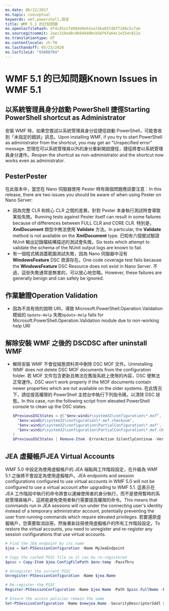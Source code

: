 ```yaml
---
ms.date: 06/12/2017
ms.topic: conceptual
keywords: wmf,powershell,設定
title: WMF 5.1 的已知問題
ms.openlocfilehash: 4f4c85e1f4984d9e91ea74ba65fdbf7188c5c7ab
ms.sourcegitcommit: 2aec310ad0c0b048400cb56f6fa64c1e554c812a
ms.translationtype: HT
ms.contentlocale: zh-TW
ms.lasthandoff: 05/23/2020
ms.locfileid: "83808704"
---
```

# <a name="known-issues-in-wmf-51"></a><span data-ttu-id="c1eb8-103">WMF 5.1 的已知問題</span><span class="sxs-lookup"><span data-stu-id="c1eb8-103">Known Issues in WMF 5.1</span></span>

## <a name="starting-powershell-shortcut-as-administrator"></a><span data-ttu-id="c1eb8-104">以系統管理員身分啟動 PowerShell 捷徑</span><span class="sxs-lookup"><span data-stu-id="c1eb8-104">Starting PowerShell shortcut as Administrator</span></span>

<span data-ttu-id="c1eb8-105">安裝 WMF 時，如果您嘗試以系統管理員身分從捷徑啟動 PowerShell，可能會收到「未指定的錯誤」訊息。</span><span class="sxs-lookup"><span data-stu-id="c1eb8-105">Upon installing WMF, if you try to start PowerShell as administrator from the shortcut, you may get an "Unspecified error" message.</span></span> <span data-ttu-id="c1eb8-106">您現在可以系統管理員以外的身分重新開啟捷徑，捷徑將會以系統管理員身分運作。</span><span class="sxs-lookup"><span data-stu-id="c1eb8-106">Reopen the shortcut as non-administrator and the shortcut now works even as administrator.</span></span>

## <a name="pester"></a><span data-ttu-id="c1eb8-107">Pester</span><span class="sxs-lookup"><span data-stu-id="c1eb8-107">Pester</span></span>

<span data-ttu-id="c1eb8-108">在此版本中，當您在 Nano 伺服器使用 Pester 時有兩個問題應該要注意︰</span><span class="sxs-lookup"><span data-stu-id="c1eb8-108">In this release, there are two issues you should be aware of when using Pester on Nano Server:</span></span>

- <span data-ttu-id="c1eb8-109">因為完整 CLR 和核心 CLR 之間的差異，針對 Pester 本身執行測試時會導致某些失敗。</span><span class="sxs-lookup"><span data-stu-id="c1eb8-109">Running tests against Pester itself can result in some failures because of differences between FULL CLR and CORE CLR.</span></span> <span data-ttu-id="c1eb8-110">特別是，**XmlDocument** 類型中無法使用 **Validate** 方法。</span><span class="sxs-lookup"><span data-stu-id="c1eb8-110">In particular, the **Validate** method is not available on the **XmlDocument** type.</span></span> <span data-ttu-id="c1eb8-111">已知有六個嘗試驗證 NUnit 輸出記錄檔結構描述的測試會失敗。</span><span class="sxs-lookup"><span data-stu-id="c1eb8-111">Six tests which attempt to validate the schema of the NUnit output logs are known to fail.</span></span>
- <span data-ttu-id="c1eb8-112">有一個程式碼涵蓋範圍測試失敗，因為 Nano 伺服器中沒有 **WindowsFeature** DSC 資源存在。</span><span class="sxs-lookup"><span data-stu-id="c1eb8-112">One code coverage test fails because the **WindowsFeature** DSC Resource does not exist in Nano Server.</span></span> <span data-ttu-id="c1eb8-113">不過，這些失敗通常是無害的，可以放心地忽略。</span><span class="sxs-lookup"><span data-stu-id="c1eb8-113">However, these failures are generally benign and can safely be ignored.</span></span>

## <a name="operation-validation"></a><span data-ttu-id="c1eb8-114">作業驗證</span><span class="sxs-lookup"><span data-stu-id="c1eb8-114">Operation Validation</span></span>

- <span data-ttu-id="c1eb8-115">因為不具有效的說明 URI，導致 Microsoft.PowerShell.Operation.Validation 模組的 `Update-Help` 失敗</span><span class="sxs-lookup"><span data-stu-id="c1eb8-115">`Update-Help` fails for Microsoft.PowerShell.Operation.Validation module due to non-working help URI</span></span>

## <a name="dsc-after-uninstall-wmf"></a><span data-ttu-id="c1eb8-116">解除安裝 WMF 之後的 DSC</span><span class="sxs-lookup"><span data-stu-id="c1eb8-116">DSC after uninstall WMF</span></span>

- <span data-ttu-id="c1eb8-117">解除安裝 WMF 不會從組態資料夾中刪除 DSC MOF 文件。</span><span class="sxs-lookup"><span data-stu-id="c1eb8-117">Uninstalling WMF does not delete DSC MOF documents from the configuration folder.</span></span> <span data-ttu-id="c1eb8-118">若 MOF 文件包含更新且無法在舊版系統上使用的內容，DSC 便無法正常運作。</span><span class="sxs-lookup"><span data-stu-id="c1eb8-118">DSC won't work properly if the MOF documents contain newer properties which are not available on the older systems.</span></span> <span data-ttu-id="c1eb8-119">在此情況下，請從提高權限的 PowerShell 主控台中執行下列指令碼，以清除 DSC 狀態。</span><span class="sxs-lookup"><span data-stu-id="c1eb8-119">In this case, run the following script from elevated PowerShell console to clean up the DSC states.</span></span>

  ```powershell
  $PreviousDSCStates = @("$env:windir\system32\configuration\*.mof",
    "$env:windir\system32\configuration\*.mof.checksum",
    "$env:windir\system32\configuration\PartialConfiguration\*.mof",
    "$env:windir\system32\configuration\PartialConfiguration\*.mof.checksum"
  )
  $PreviousDSCStates | Remove-Item -ErrorAction SilentlyContinue -Verbose
  ```

## <a name="jea-virtual-accounts"></a><span data-ttu-id="c1eb8-120">JEA 虛擬帳戶</span><span class="sxs-lookup"><span data-stu-id="c1eb8-120">JEA Virtual Accounts</span></span>

<span data-ttu-id="c1eb8-121">WMF 5.0 中設定為使用虛擬帳戶的 JEA 端點與工作階段設定，在升級為 WMF 5.1 之後將不會設定為使用虛擬帳戶。</span><span class="sxs-lookup"><span data-stu-id="c1eb8-121">JEA endpoints and session configurations configured to use virtual accounts in WMF 5.0 will not be configured to use a virtual account after upgrading to WMF 5.1.</span></span> <span data-ttu-id="c1eb8-122">這表示在 JEA 工作階段中執行的命令將會以連線使用者的身分執行，而不是使用暫時的系統管理員帳戶，這將能避免使用者執行需要提高權限的命令。</span><span class="sxs-lookup"><span data-stu-id="c1eb8-122">This means that commands run in JEA sessions will run under the connecting user's identity instead of a temporary administrator account, potentially preventing the user from running commands which require elevated privileges.</span></span> <span data-ttu-id="c1eb8-123">若要還原虛擬帳戶，您需要取消註冊，然後重新註冊使用虛擬帳戶的所有工作階段設定。</span><span class="sxs-lookup"><span data-stu-id="c1eb8-123">To restore the virtual accounts, you need to unregister and re-register any session configurations that use virtual accounts.</span></span>

```powershell
# Find the JEA endpoint by its name
$jea = Get-PSSessionConfiguration -Name MyJeaEndpoint

# Copy the cached PSSC file so it can be re-registered
$pssc = Copy-Item $jea.ConfigFilePath $env:temp -PassThru

# Unregister the current PSSC
Unregister-PSSessionConfiguration -Name $jea.Name

# Re-register the PSSC
Register-PSSessionConfiguration -Name $jea.Name -Path $pssc.FullName -Force

# Ensure the access policies remain the same
Set-PSSessionConfiguration -Name $newjea.Name -SecurityDescriptorSddl $jea.SecurityDescriptorSddl
```
